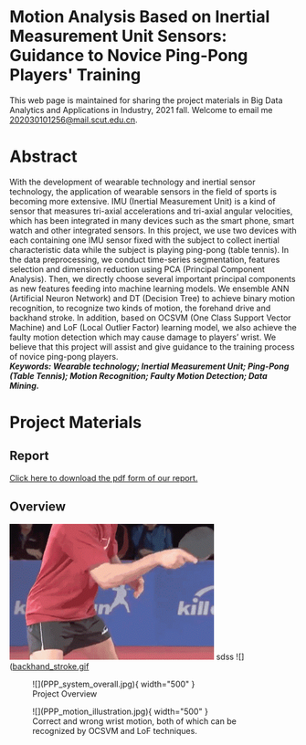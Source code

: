 # Motion Analysis Based on Inertial Measurement Unit Sensors: Guidance to Novice Ping-Pong Players' Training
This web page is maintained for sharing the project materials in Big Data Analytics and Applications in Industry, 2021 fall. Welcome to email me <202030101256@mail.scut.edu.cn>.

# Abstract
With the development of wearable technology and inertial sensor technology, the application of wearable sensors in the field of sports is becoming more extensive. IMU (Inertial Measurement Unit) is a kind of sensor that measures tri-axial accelerations and tri-axial angular velocities, which has been integrated in many devices such as the smart phone, smart watch and other integrated sensors. In this project, we use two devices with each containing one IMU sensor fixed with the subject to collect inertial characteristic data while the subject is playing ping-pong (table tennis). In the data preprocessing, we conduct time-series 
segmentation, features selection and dimension reduction using PCA (Principal Component Analysis). Then, we directly choose several important principal 
components as new features feeding into machine learning models. We ensemble ANN (Artificial Neuron Network) and DT (Decision Tree) to achieve binary motion recognition, to recognize two kinds of motion, the forehand drive and backhand stroke. In addition, based on OCSVM (One Class Support Vector Machine) and LoF (Local Outlier Factor) learning model, we also achieve the faulty motion detection which may cause damage to players’ wrist. We believe that this project will assist and give guidance to the training process of novice ping-pong players.  
***Keywords: Wearable technology; Inertial Measurement Unit; Ping-Pong (Table Tennis); Motion Recognition; Faulty Motion Detection; Data Mining.***

# Project Materials

## Report
[Click here to download the pdf form of our report.](Project_2_Report_PPP.pdf)

## Overview

![](forehand_drive.gif)
sdss
![]([backhand_stroke.gif](https://juliadynamics.github.io/JuliaDynamics/videos/billiards/DynamicalBilliards_logo_animated.gif)


<figure markdown>
  ![](PPP_system_overall.jpg){ width="500" }
  <figcaption>Project Overview</figcaption>
</figure>

<figure markdown>
  ![](PPP_motion_illustration.jpg){ width="500" }
  <figcaption>Correct and wrong wrist motion, both of which can be recognized by OCSVM and LoF techniques.</figcaption>
</figure>

